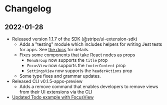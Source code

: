 # Changelog

## 2022-01-28
- Released version 1.1.7 of the SDK (@stripe/ui-extension-sdk)
    - Adds a "testing" module which includes helpers for writing Jest tests for apps. See [the docs](https://stripe.com/docs/stripe-apps/reference/testing) for details.
    - Fixes some components that take React nodes as props
        - `MenuGroup` now supports the `title` prop
        - `FocusView` now supports the `footerContent` prop
        - `SettingsView` now supports the `headerActions` prop
    - Some type fixes and grammar updates.
- Released CLI v0.1.5-apps-preview 
    - Adds a remove command that enables developers to remove views from their UI extensions via the CLI
- [Updated Todo example with FocusView](https://github.com/stripe/stripe-apps/pull/116)
